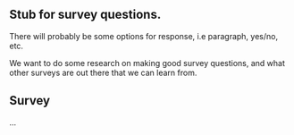## Stub for survey questions.  

There will probably  be some options for response, i.e paragraph, yes/no,
etc.

We want to do some research on making good survey questions, and what other
surveys are out there that we can learn from.
 
## Survey

...
